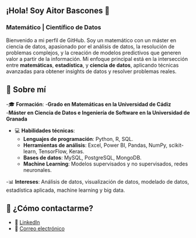 ## ¡Hola! Soy Aitor Bascones 👋
### Matemático | Científico de Datos

Bienvenido a mi perfil de GitHub. Soy un matemático con un máster en ciencia de datos, apasionado por el análisis de datos, la resolución de problemas complejos, y la creación de modelos predictivos que generen valor a partir de la información. Mi enfoque principal está en la intersección entre **matemáticas**, **estadística**, y **ciencia de datos**, aplicando técnicas avanzadas para obtener insights de datos y resolver problemas reales.

## 🚀 Sobre mí
-🎓 **Formación**: 
 -**Grado en Matemáticas en la Universidad de Cádiz**  
 -**Máster en Ciencia de Datos e Ingeniería de Software en la Universidad de Granada**

- 💻 **Habilidades técnicas**:
  - **Lenguajes de programación**: Python, R, SQL.
  - **Herramientas de análisis**: Excel, Power BI, Pandas, NumPy, scikit-learn, TensorFlow, Keras.
  - **Bases de datos**: MySQL, PostgreSQL, MongoDB.
  - **Machine Learning**: Modelos supervisados y no supervisados, redes neuronales.
   
-📊 **Intereses**: Análisis de datos, visualización de datos, modelado de datos, estadística aplicada, machine learning y big data.

## 💬 ¿Cómo contactarme?

- 💼 [LinkedIn](https://www.linkedin.com/in/aitor-bascones-soto-2b2a50235/)
- 📧 [Correo electrónico](mailto:aitorbascones99@gmail.com)
<!--
**AitorBascones/AitorBascones** is a ✨ _special_ ✨ repository because its `README.md` (this file) appears on your GitHub profile.

Here are some ideas to get you started:

- 🔭 I’m currently working on ...
- 🌱 I’m currently learning ...
- 👯 I’m looking to collaborate on ...
- 🤔 I’m looking for help with ...
- 💬 Ask me about ...
- 📫 How to reach me: ...
- 😄 Pronouns: ...
- ⚡ Fun fact: ...
-->
